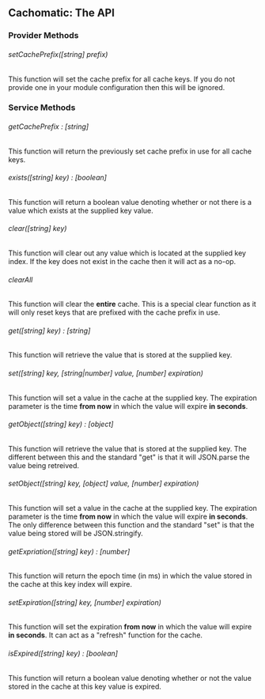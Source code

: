 ## Cachomatic: The API

### Provider Methods

###### setCachePrefix([string] prefix)

This function will set the cache prefix for all cache keys. If you do not
provide one in your module configuration then this will be ignored.

### Service Methods

###### getCachePrefix : [string]

This function will return the previously set cache prefix in use for all
cache keys.

###### exists([string] key) : [boolean]

This function will return a boolean value denoting whether or not there is a
value which exists at the supplied key value.

###### clear([string] key)

This function will clear out any value which is located at the supplied key
index. If the key does not exist in the cache then it will act as a no-op.

###### clearAll

This function will clear the __entire__ cache. This is a special clear function
as it will only reset keys that are prefixed with the cache prefix in use.

###### get([string] key) : [string]

This function will retrieve the value that is stored at the supplied key.

###### set([string] key, [string|number] value, [number] expiration)

This function will set a value in the cache at the supplied key. The expiration
parameter is the time __from now__ in which the value will expire __in seconds__.

###### getObject([string] key) : [object]

This function will retrieve the value that is stored at the supplied key. The
different between this and the standard "get" is that it will JSON.parse the
value being retreived.

###### setObject([string] key, [object] value, [number] expiration)

This function will set a value in the cache at the supplied key. The expiration
parameter is the time __from now__ in which the value will expire __in seconds__.
The only difference between this function and the standard "set" is that the
value being stored will be JSON.stringify.

###### getExpriation([string] key) : [number]

This function will return the epoch time (in ms) in which the value stored in
the cache at this key index will expire.

###### setExpiration([string] key, [number] expiration)

This function will set the expiration __from now__ in which the value will
expire __in seconds__. It can act as a "refresh" function for the cache.

###### isExpired([string] key) : [boolean]

This function will return a boolean value denoting whether or not the value
stored in the cache at this key value is expired.
